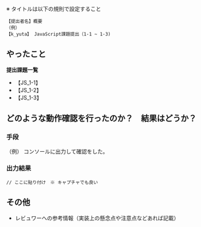 ※ タイトルは以下の規則で設定すること
```
【提出者名】概要
（例）
【k_yuta】 JavaScript課題提出（1-1 ~ 1-3)
```

## やったこと

**提出課題一覧**
- 【JS_1-1】
- 【JS_1-2】
- 【JS_1-3】

##  どのような動作確認を行ったのか？　結果はどうか？
### 手段
（例） コンソールに出力して確認をした。

### 出力結果
```
// ここに貼り付け　※ キャプチャでも良い

```

## その他
* レビュワーへの参考情報（実装上の懸念点や注意点などあれば記載）
